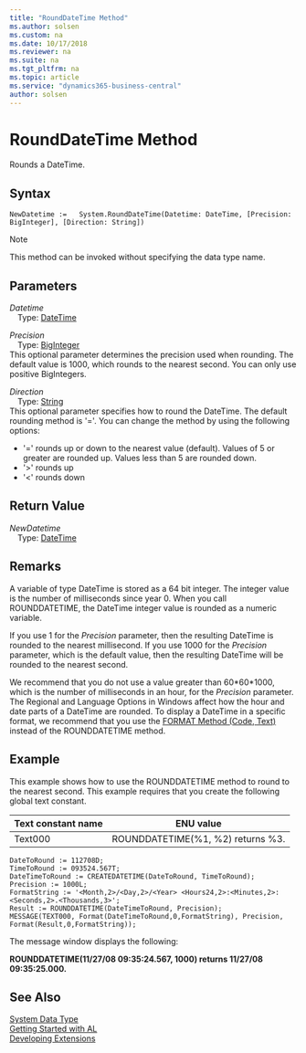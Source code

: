 ```yaml
---
title: "RoundDateTime Method"
ms.author: solsen
ms.custom: na
ms.date: 10/17/2018
ms.reviewer: na
ms.suite: na
ms.tgt_pltfrm: na
ms.topic: article
ms.service: "dynamics365-business-central"
author: solsen
---
```

[//]: # (START>DO_NOT_EDIT)
[//]: # (IMPORTANT:Do not edit any of the content between here and the END>DO_NOT_EDIT.)
[//]: # (Any modifications should be made in the .xml files in the ModernDev repo.)
# RoundDateTime Method
Rounds a DateTime.

## Syntax
```
NewDatetime :=   System.RoundDateTime(Datetime: DateTime, [Precision: BigInteger], [Direction: String])
```
> [!NOTE]  
> This method can be invoked without specifying the data type name.  
## Parameters
*Datetime*  
&emsp;Type: [DateTime](../datetime/datetime-data-type.md)  
  
*Precision*  
&emsp;Type: [BigInteger](../biginteger/biginteger-data-type.md)  
This optional parameter determines the precision used when rounding. The default value is 1000, which rounds to the nearest second. You can only use positive BigIntegers.
        
*Direction*  
&emsp;Type: [String](../string/string-data-type.md)  
This optional parameter specifies how to round the DateTime. The default rounding method is '='. You can change the method by using the following options:
-   '=' rounds up or down to the nearest value (default). Values of 5 or greater are rounded up. Values less than 5 are rounded down.
-   '>' rounds up
-   '<' rounds down
          


## Return Value
*NewDatetime*  
&emsp;Type: [DateTime](../datetime/datetime-data-type.md)  
  


[//]: # (IMPORTANT: END>DO_NOT_EDIT)

## Remarks  
 A variable of type DateTime is stored as a 64 bit integer. The integer value is the number of milliseconds since year 0. When you call ROUNDDATETIME, the DateTime integer value is rounded as a numeric variable.  

 If you use 1 for the *Precision* parameter, then the resulting DateTime is rounded to the nearest millisecond. If you use 1000 for the *Precision* parameter, which is the default value, then the resulting DateTime will be rounded to the nearest second.  

 We recommend that you do not use a value greater than 60\*60\*1000, which is the number of milliseconds in an hour, for the *Precision* parameter. The Regional and Language Options in Windows affect how the hour and date parts of a DateTime are rounded. To display a DateTime in a specific format, we recommend that you use the [FORMAT Method \(Code, Text\)](../../methods/devenv-format-method-code-text.md) instead of the ROUNDDATETIME method.  

## Example  
 This example shows how to use the ROUNDDATETIME method to round to the nearest second. This example requires that you create the following global text constant.  

|Text constant name|ENU value|  
|------------------------|---------------|  
|Text000|ROUNDDATETIME\(%1, %2\) returns %3.|  

```  
DateToRound := 112708D;  
TimeToRound := 093524.567T;  
DateTimeToRound := CREATEDATETIME(DateToRound, TimeToRound);  
Precision := 1000L;  
FormatString := '<Month,2>/<Day,2>/<Year> <Hours24,2>:<Minutes,2>:<Seconds,2>.<Thousands,3>';  
Result := ROUNDDATETIME(DateTimeToRound, Precision);  
MESSAGE(TEXT000, Format(DateTimeToRound,0,FormatString), Precision, Format(Result,0,FormatString));  
```  

 The message window displays the following:  

 **ROUNDDATETIME\(11/27/08 09:35:24.567, 1000\) returns 11/27/08 09:35:25.000.**  

## See Also
[System Data Type](system-data-type.md)  
[Getting Started with AL](../../devenv-get-started.md)  
[Developing Extensions](../../devenv-dev-overview.md)